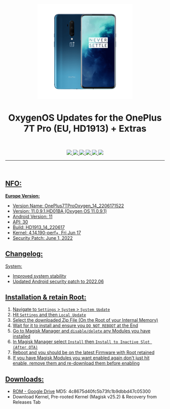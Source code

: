<p align="center"><img src="https://github.com/K3V1991/OnePlus-7T-Pro-OxygenOS-Updates-and-Extras-EU-HD1913/blob/main/OP7TPro.png" width="300"></a>
<h1 align="center"><b>OxygenOS Updates for the OnePlus 7T Pro (EU, HD1913) + Extras</b></h1>
<br />         
           
<p align="center">
<a href="https://forum.xda-developers.com/t/oos-eu-hd1913-oxygen-os-updates-extras-february-2022.4251837/" alt="XDA-Developers"><img src="https://img.shields.io/badge/XDA--Developers-%23AC6E2F.svg?style=for-the-badge&logo=XDA-Developers&logoColor=white">
<img src="https://img.shields.io/github/v/release/K3V1991/OnePlus-7T-Pro-OxygenOS-Updates-and-Extras-EU-HD1913?color=blueviolet&style=for-the-badge">
<img src="https://img.shields.io/github/downloads/K3V1991/OnePlus-7T-Pro-OxygenOS-Updates-and-Extras-EU-HD1913/total?color=sucess&style=for-the-badge">
<a href="https://ko-fi.com/k3v1991" alt="Ko-fi"><img src="https://img.shields.io/badge/Ko--fi-F16061?style=for-the-badge&logo=ko-fi&logoColor=white">
<a href="https://www.paypal.com/cgi-bin/webscr?cmd=_s-xclick&hosted_button_id=HW8B98TVDLKWA" alt="PayPal"><img src="https://img.shields.io/badge/PayPal-00457C?style=for-the-badge&logo=paypal&logoColor=white">
<a href="https://github.com/K3V1991/Donate-Crypto/blob/main/README.md" alt="Crypto"><img src="https://img.shields.io/badge/Bitcoin-000?style=for-the-badge&logo=bitcoin&logoColor=white">
</p>
<hr />
<br />

## NFO:
**Europe Version:**
* Version Name: OnePlus7TProOxygen_14_2206171522
* Version: 11.0.9.1.HD01BA (Oxygen OS 11.0.9.1)
* Android Version: 11
* API: 30
* Build: HD1913_14_220617
* Kernel: 4.14.190-perf+, Fri Jun 17
* Security Patch: June 1, 2022

## Changelog:
System:
* Improved system stability
* Updated Android security patch to 2022.06

## Installation & retain Root:
01. Navigate to ```Settings``` > ```System``` > ```System Update```
02. Hit ```Settings``` and then ```Local Update```
03. Select the downloaded Zip File (On the Root of your Internal Memory)
04. Wait for it to install and ensure you ```DO NOT REBOOT``` at the End
05. Go to Magisk Manager and ```disable/delete``` any Modules you have installed
06. In Magisk Manager select ```Install``` then ```Install to Inactive Slot (After OTA)```
07. Reboot and you should be on the latest Firmware with Root retained
08. If you have Magisk Modules you want enabled again don't just hit enable, remove them and re-download them before enabling

## Downloads:
* ROM - [Google Drive](https://drive.google.com/file/d/1RDts_laWjRQ8zE550KWFwZskfOmpIVJF/view) MD5: 4c8675d40fc5b73fc1b9dbbd47c05300
* Download Kernel, Pre-rooted Kernel (Magisk v25.2) & Recovery from Releases Tab
